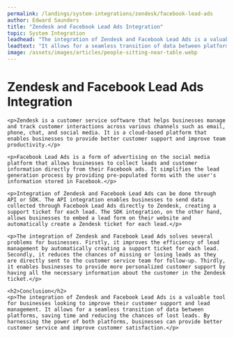 ```yaml
---
permalink: /landings/system-integrations/zendesk/facebook-lead-ads
author: Edward Saunders
title: "Zendesk and Facebook Lead Ads Integration"
topic: System Integration
leadhead: "The integration of Zendesk and Facebook Lead Ads is a valuable tool for businesses looking to improve their customer support and lead management"
leadtext: "It allows for a seamless transition of data between platforms, saving time and reducing the chances of lost leads. By harnessing the power of both platforms, businesses can provide better customer service and improve customer satisfaction."
image: /assets/images/articles/people-sitting-near-table.webp
---
```

<div class="arttext">    <h1>Zendesk and Facebook Lead Ads Integration</h1>

    <p>Zendesk is a customer service software that helps businesses manage and track customer interactions across various channels such as email, phone, chat, and social media. It is a cloud-based platform that enables businesses to provide better customer support and improve team productivity.</p>

    <p>Facebook Lead Ads is a form of advertising on the social media platform that allows businesses to collect leads and customer information directly from their Facebook ads. It simplifies the lead generation process by providing pre-populated forms with the user's information stored in Facebook.</p>

    <p>Integration of Zendesk and Facebook Lead Ads can be done through API or SDK. The API integration enables businesses to send data collected through Facebook Lead Ads directly to Zendesk, creating a support ticket for each lead. The SDK integration, on the other hand, allows businesses to embed a lead form on their website and automatically create a Zendesk ticket for each lead.</p>

    <p>The integration of Zendesk and Facebook Lead Ads solves several problems for businesses. Firstly, it improves the efficiency of lead management by automatically creating a support ticket for each lead. Secondly, it reduces the chances of missing or losing leads as they are directly sent to the customer service team for follow-up. Thirdly, it enables businesses to provide more personalized customer support by having all the necessary information about the customer in the Zendesk ticket.</p>

    <h2>Conclusion</h2>
    <p>The integration of Zendesk and Facebook Lead Ads is a valuable tool for businesses looking to improve their customer support and lead management. It allows for a seamless transition of data between platforms, saving time and reducing the chances of lost leads. By harnessing the power of both platforms, businesses can provide better customer service and improve customer satisfaction.</p>
</div>